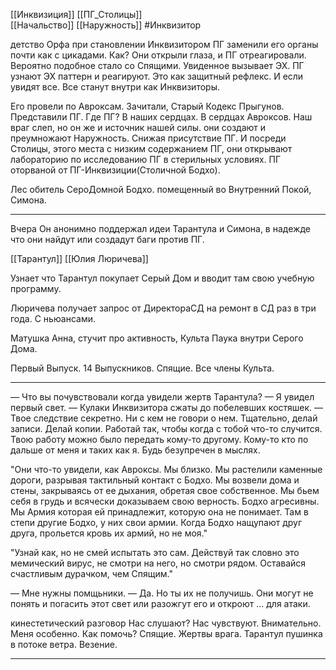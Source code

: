 
[[Инквизиция]] [[ПГ_Столицы]]  
[[Начальство]] [[Наружность]] 
#Инквизитор


детство Орфа
при становлении Инквизитором
ПГ заменили его органы почти как с цикадами.
Как?
Они открыли глаза, и ПГ отреагировали. Вероятно подобное стало со Спящими.
Увиденное вызывает ЭХ. ПГ узнают ЭХ паттерн и реагируют. Это как защитный рефлекс. И если увидят все. Все станут внутри как Инквизиторы.

Его провели по Авроксам. Зачитали, Старый Кодекс Прыгунов. Представили ПГ.
Где ПГ? В наших сердцах. В сердцах Авроксов. Наш враг слеп, но он же и источник нашей силы.
они создают и преумножают Наружность. Снижая присутствие ПГ.
И посреди Столицы, этого места с низким содержанием ПГ, они открывают лабораторию по исследованию ПГ в стерильных условиях. ПГ оторваной от ПГ-Инквизиции(Столичной Бодхо).

Лес обитель СероДомной Бодхо. помещенный во Внутренний Покой, Симона.




***
Вчера
Он анонимно поддержал идеи Тарантула и Симона, в надежде что они найдут или создадут баги против ПГ.

[[Тарантул]] [[Юлия Люричева]] 

Узнает что Тарантул покупает Серый Дом и вводит там свою учебную программу.

Люричева получает запрос от ДиректораСД на ремонт в СД раз в три года.
С ньюансами.

Матушка Анна, стучит про активность, Культа Паука внутри Серого Дома.

Первый Выпуск. 14 Выпускников. Спящие. Все члены Культа.



***



— Что вы почувствовали когда увидели жертв Тарантула? 
— Я увидел первый свет. — Кулаки Инквизитора сжаты до побелевших костяшек. — Твое следствие секретно. Ни с кем не говори о нем. Тщательно, делай записи. Делай копии. Работай так, чтобы когда с тобой что-то случится. Твою работу можно было передать кому-то другому. Кому-то кто по дальше от меня и таких как я. Будь безупречен в мыслях.

"Они что-то увидели, как Авроксы. Мы близко. Мы растелили каменные дороги, разрывая тактильный контакт с Бодхо. Мы возвели дома и стены, закрываясь от ее дыхания, обретая свое собственное. Мы бьем себя в грудь и всячески доказываем свою верность. Бодхо агресивны. Мы Армия которая ей принадлежит, которую она не понимает. Там в степи другие Бодхо, у них свои армии. Когда Бодхо нащупают друг друга, прольется кровь их армий, но не моя."

"Узнай как, но не смей испытать это сам. Действуй так словно это мемический вирус, не смотри на него, но смотри рядом. Оставайся счастливым дурачком, чем Спящим."

— Мне нужны помщьники.
— Да. Но ты их не получишь. Они могут не понять и погасить этот свет или разожгут его и откроют ... для атаки.

кинестетический разговор
Нас слушают?
Нас чувствуют. Внимательно. Меня особенно. 
Как помочь?
Спящие. Жертвы врага. Тарантул пушинка в потоке ветра. Везение.


***


